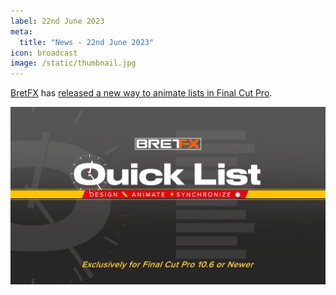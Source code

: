 ```yaml
---
label: 22nd June 2023
meta:
  title: "News - 22nd June 2023"
icon: broadcast
image: /static/thumbnail.jpg
---
```


[BretFX](https://www.bretfx.com) has [released a new way to animate lists in Final Cut Pro](https://www.bretfx.com/product/quick-animated-lists-in-final-cut-pro/).

[![](/static/bretfx-quick-list.jpg)](https://www.youtube.com/watch?v=n6BRjIoHvGY)